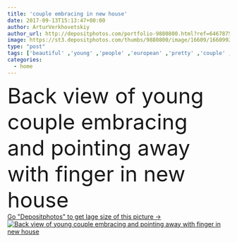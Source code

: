 ```yaml
---
title: 'couple embracing in new house'
date: 2017-09-13T15:13:47+00:00
author: ArturVerkhovetskiy
author_url: http://depositphotos.com/portfolio-9880800.html?ref=64678756
image: https://st3.depositphotos.com/thumbs/9880800/image/16609/166099220/api_thumb_450.jpg?forcejpeg=true
type: "post"
tags: ['beautiful' ,'young' ,'people' ,'european' ,'pretty' ,'couple' ,'together' ,'togetherness' ,'indoors' ,'property' ,'attractive' ,'apartment' ,'handsome' ,'embrace' ,'closeness' ,'hug' ,'relationship' ,'backlit' ,'boyfriend' ,'girlfriend' ,'relocation' ,'relocating' ,'copy space' ,'rear view' ,'real estate' ,'new home' ,'Back view' ,'new house' ,'moving house' ,'moving in' ,'Cardboard Boxes' ,'caucasian woman' ,'pointing with finger' ,'Caucasian Man' ,'pointing away' ]
categories: 
  - home
---
```

<div aling="center">
            <font size="60"> Back view of young couple embracing and pointing away with finger in new house</font>   
</div>
<div>
    <a href='https://depositphotos.com/166099220/stock-photo-couple-embracing-in-new-house.html?ref=64678756' target=_blank > Go "Depositphotos" to get lage size of this picture ->
        <img href='https://depositphotos.com/166099220/stock-photo-couple-embracing-in-new-house.html?ref=64678756' src='https://st3.depositphotos.com/9880800/16609/i/950/depositphotos_166099220-stock-photo-couple-embracing-in-new-house.jpg?forcejpeg=true' alt='Back view of young couple embracing and pointing away with finger in new house' >
    </a>
</div>
